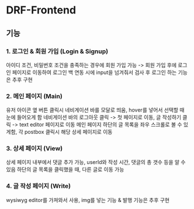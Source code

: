 # DRF-Frontend
## 기능
###  1. 로그인 & 회원 가입 (Login & Signup)
아이디 조건, 비밀번호 조건을 충족하는 경우에 회원 가입 가능 -> 회원 가입 후에 로그인 페이지로 이동하여 로그인 
백 연동 시에 input을 넘겨줘서 검사 후 로그인 하는 기능은 추후 구현
### 2. 메인 페이지 (Main)
유저 아이콘 옆 버튼 클릭시 네비게이션 바를 모달로 띄움, hover를 넣어서 선택할 때 눈에 들어오게 함
네비게이션 바의 로그아웃 클릭 -> 첫 페이지로 이동, 글 작성하기 클릭 -> text editor 페이지로 이동
메인 페이지 하단의 글 목록을 좌우 스크롤로 볼 수 있게함, 각 postbox 클릭시 해당 상세 페이지로 이동 
### 3. 상세 페이지 (View)
상세 페이지 내부에서 댓글 추가 가능, userId와 작성 시간, 댓글의 총 갯수 등을 알 수 있음 
하단의 글 목록을 클릭했을 때, 다른 글로 이동 가능 
### 4. 글 작성 페이지 (Write)
wysiwyg editor를 가져와서 사용, img를 넣는 기능 & 발행 기능은 추후 구현 

